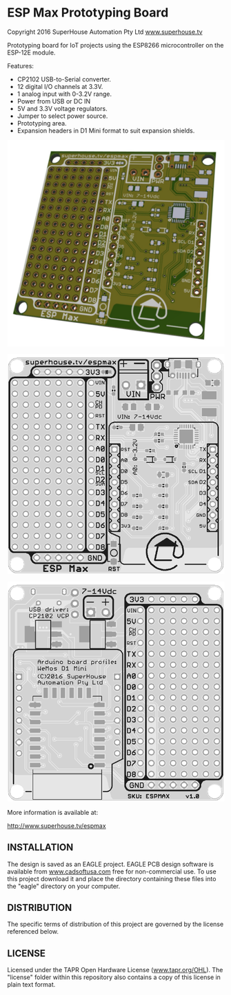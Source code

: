 ESP Max Prototyping Board
=========================

Copyright 2016 SuperHouse Automation Pty Ltd www.superhouse.tv  

Prototyping board for IoT projects using the ESP8266 microcontroller
on the ESP-12E module.

Features:

 * CP2102 USB-to-Serial converter.
 * 12 digital I/O channels at 3.3V.
 * 1 analog input with 0-3.2V range.
 * Power from USB or DC IN
 * 5V and 3.3V voltage regulators.
 * Jumper to select power source.
 * Prototyping area.
 * Expansion headers in D1 Mini format to suit expansion shields.

![Oblique view](https://raw.githubusercontent.com/SuperHouse/ESPMAX/master/images/ESPMAX-v1_0-oblique.jpg)

![Top view](https://raw.githubusercontent.com/SuperHouse/ESPMAX/master/images/ESPMAX-v1_0-top.png)

![Bottom view](https://raw.githubusercontent.com/SuperHouse/ESPMAX/master/images/ESPMAX-v1_0-bottom.png)

More information is available at:

  http://www.superhouse.tv/espmax


INSTALLATION
------------
The design is saved as an EAGLE project. EAGLE PCB design software is
available from www.cadsoftusa.com free for non-commercial use. To use
this project download it and place the directory containing these files
into the "eagle" directory on your computer.


DISTRIBUTION
------------
The specific terms of distribution of this project are governed by the
license referenced below.


LICENSE
-------
Licensed under the TAPR Open Hardware License (www.tapr.org/OHL).
The "license" folder within this repository also contains a copy of
this license in plain text format.
